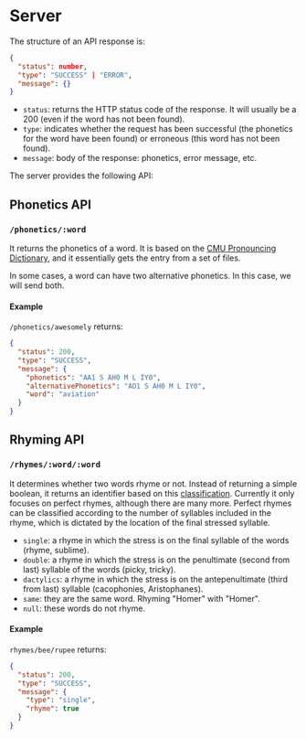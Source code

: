 # Server

The structure of an API response is:

```json
{
  "status": number,
  "type": "SUCCESS" | "ERROR",
  "message": {}
}
```

- `status`: returns the HTTP status code of the response. It will usually be a
  200 (even if the word has not been found).
- `type`: indicates whether the request has been successful (the phonetics for
  the word have been found) or erroneous (this word has not been found).
- `message`: body of the response: phonetics, error message, etc.

The server provides the following API:

## Phonetics API

### `/phonetics/:word`

It returns the phonetics of a word. It is based on the
[CMU Pronouncing Dictionary](http://www.speech.cs.cmu.edu/cgi-bin/cmudict), and
it essentially gets the entry from a set of files.

In some cases, a word can have two alternative phonetics. In this case, we will
send both.

#### Example

`/phonetics/awesomely` returns:

```json
{
  "status": 200,
  "type": "SUCCESS",
  "message": {
    "phonetics": "AA1 S AH0 M L IY0",
    "alternativePhonetics": "AO1 S AH0 M L IY0",
    "word": "aviation"
  }
}
```

## Rhyming API

### `/rhymes/:word/:word`

It determines whether two words rhyme or not. Instead of returning a simple
boolean, it returns an identifier based on this
[classification](https://en.wikipedia.org/wiki/Rhyme#Perfect_rhymes). Currently
it only focuses on perfect rhymes, although there are many more. Perfect rhymes
can be classified according to the number of syllables included in the rhyme,
which is dictated by the location of the final stressed syllable.

- `single`: a rhyme in which the stress is on the final syllable of the words
  (rhyme, sublime).
- `double`: a rhyme in which the stress is on the penultimate (second from last)
  syllable of the words (picky, tricky).
- `dactylics`: a rhyme in which the stress is on the antepenultimate (third from
  last) syllable (cacophonies, Aristophanes).
- `same`: they are the same word. Rhyming "Homer" with "Homer".
- `null`: these words do not rhyme.

#### Example

`rhymes/bee/rupee` returns:

```json
{
  "status": 200,
  "type": "SUCCESS",
  "message": {
    "type": "single",
    "rhyme": true
  }
}
```

